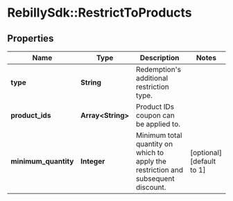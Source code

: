 # RebillySdk::RestrictToProducts

## Properties
Name | Type | Description | Notes
------------ | ------------- | ------------- | -------------
**type** | **String** | Redemption&#x27;s additional restriction type. | 
**product_ids** | **Array&lt;String&gt;** | Product IDs coupon can be applied to. | 
**minimum_quantity** | **Integer** | Minimum total quantity on which to apply the restriction and subsequent discount. | [optional] [default to 1]

